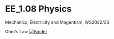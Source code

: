 # EE_1.08 Physics
  Mechanics, Electricity and Magentism, WS2022/23

  Ohm's Law [![Binder](https://mybinder.org/badge_logo.svg)](https://mybinder.org/v2/gh/seifeldingamal/EE_1.08-Physics/HEAD?labpath=%2FOhms%20Law.ipynb)
